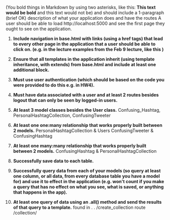 (You bold things in Markdown by using two asterisks, like this: **This text would be bold** and this text would not be) and should include a 1-paragraph (brief OK) description of what your application does and have the routes
A user should be able to load http://localhost:5000 and see the first page they ought to see on the application.

1. **Include navigation in base.html with links (using a href tags) that lead to every other page in the application that a user should be able to click on. (e.g. in the lecture examples from the Feb 9 lecture, like this )**

2. **Ensure that all templates in the application inherit (using template inheritance, with extends) from base.html and include at least one additional block.**

3. **Must use user authentication (which should be based on the code you were provided to do this e.g. in HW4).**

4. **Must have data associated with a user and at least 2 routes besides logout that can only be seen by logged-in users.**

5. **At least 3 model classes besides the User class.**
	Confusing_Hashtag, PersonalHashtagCollection, ConfusingTweeter

6. **At least one one:many relationship that works properly built between 2 models.**
	PersonalHashtagCollection & Users
	ConfusingTweeter & ConfusingHashtag

 7. **At least one many:many relationship that works properly built between 2 models.**
 	ConfusingHashtag & PersonalHashtagCollection

 8. **Successfully save data to each table.**

 9. **Successfully query data from each of your models (so query at least one column, or all data, from every database table you have a model for) and use it to effect in the application (e.g. won't count if you make a query that has no effect on what you see, what is saved, or anything that happens in the app).**

 10. **At least one query of data using an .all() method and send the results of that query to a template.**
 	found in . . 
 		/create_collection route 
 		/collection/<title> route 
 		/all_confusing_tweeters 

 11. **At least one query of data using a .filter_by(... and show the results of that query directly (e.g. by sending the results to a template) or indirectly (e.g. using the results of the query to make a request to an API or save other data to a table).**
 	found in. . . 
 		/all_confusing_tweeters 
 		/update/<hashtag> 
 		/delete/<collection> 
 		/collection/<title>
 		/collections
 		get_hashtag_by_id(id)
 		get_or_create_collection(title, current_user, ht_list=[])
 		 get_or_create_hashtag
 
12. **At least one helper function that is not a get_or_create function should be defined and invoked in the application.**
	get_hashtag_by_id(id)
	get_hashtag_defs_from_API

 13. **At least two get_or_create functions should be defined and invoked in the application (such that information can be saved without being duplicated / encountering errors).**
 	get_or_create_hashtag(hashtag, tweeter, difficulty, definition)
 	get_or_create_collection(title, current_user, ht_list=[])

 14. **At least one error handler for a 404 error and a corresponding template.**

 15. **Include at least 4 template .html files in addition to the error handling template files.**

 16. **At least one Jinja template for loop**
 	all_hashtags_and_ct.html
 	collection_contents.html
 	hashtag_results.html
 	personal_collection.html
 
 17. **At least two Jinja template conditionals should occur amongst the templates.**
 	all_hashtags_and_ct.html
 	create_collection.html
 
 18. **At least one request to a REST API that is based on data submitted in a WTForm OR data accessed in another way online (e.g. scraping with BeautifulSoup that does accord with other involved sites' Terms of Service, etc).**

 19. **Your application should use data from a REST API or other source such that the application processes the data in some way and saves some information that came from the source to the database (in some way).**
 
 20. **At least one WTForm that sends data with a GET request to a new page.**
 	UpdateButtonForm

21. **At least one WTForm that sends data with a POST request to the same page. (NOT counting the login or registration forms provided for you in class.)**
	HashtagForm

 22. **At least one WTForm that sends data with a POST request to a new page. (NOT counting the login or registration forms provided for you in class.)**
 	CollectionCreateForm

 23. **At least two custom validators for a field in a WTForm, NOT counting the custom validators included in the log in/auth code.**
 	validate_difficult(form, field)
 	validate_hashtag(form,field)

24. **Include at least one way to update items saved in the database in the application (like in HW5).**

25. **Include at least one way to delete items saved in the database in the application (also like in HW5).**

26. **Include at least one use of redirect.**
	/create_collection
	/delete/<collection>
	/update/<hashtag>

 27. **Include at least two uses of url_for. (HINT: Likely you'll need to use this several times, really.)**
 	/create_collection
 	/delete/<collection>
 	/update/<hashtag>

 28. **Have at least 5 view functions that are not included with the code we have provided.**